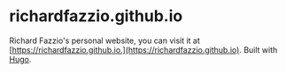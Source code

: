 # richardfazzio.github.io

Richard Fazzio's personal website, you can visit it at [https://richardfazzio.github.io.](https://richardfazzio.github.io). Built with [Hugo](https://gohugo.io/).


